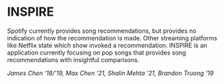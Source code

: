 # INSPIRE

Spotify currently provides song recommendations, but provides no indication of how the recommendation is made. Other streaming platforms like Netflix state which show invoked a recommendation. INSPIRE is an application currently focusing on pop songs that provides song recommendations with insightful comparisons.

*James Chen '18/'19, Max Chen '21, Shalin Mehta '21, Brandon Truong '19*
